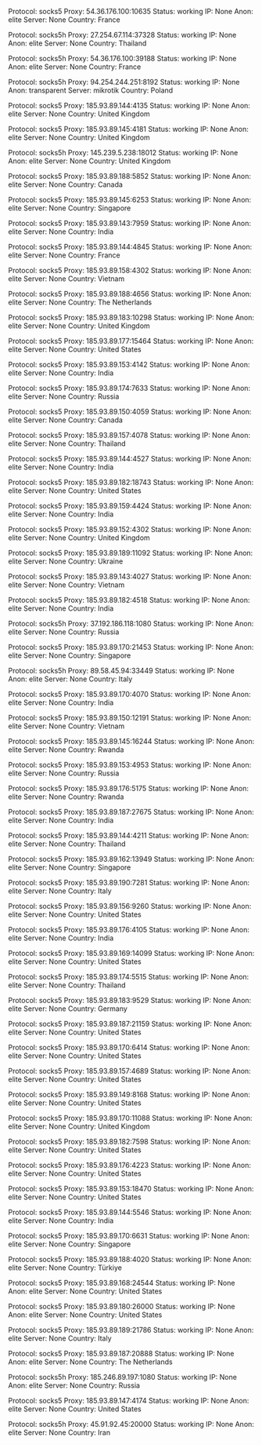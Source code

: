 Protocol: socks5
Proxy: 54.36.176.100:10635
Status: working
IP: None
Anon: elite
Server: None
Country: France

Protocol: socks5h
Proxy: 27.254.67.114:37328
Status: working
IP: None
Anon: elite
Server: None
Country: Thailand

Protocol: socks5h
Proxy: 54.36.176.100:39188
Status: working
IP: None
Anon: elite
Server: None
Country: France

Protocol: socks5h
Proxy: 94.254.244.251:8192
Status: working
IP: None
Anon: transparent
Server: mikrotik
Country: Poland

Protocol: socks5
Proxy: 185.93.89.144:4135
Status: working
IP: None
Anon: elite
Server: None
Country: United Kingdom

Protocol: socks5
Proxy: 185.93.89.145:4181
Status: working
IP: None
Anon: elite
Server: None
Country: United Kingdom

Protocol: socks5h
Proxy: 145.239.5.238:18012
Status: working
IP: None
Anon: elite
Server: None
Country: United Kingdom

Protocol: socks5
Proxy: 185.93.89.188:5852
Status: working
IP: None
Anon: elite
Server: None
Country: Canada

Protocol: socks5
Proxy: 185.93.89.145:6253
Status: working
IP: None
Anon: elite
Server: None
Country: Singapore

Protocol: socks5
Proxy: 185.93.89.143:7959
Status: working
IP: None
Anon: elite
Server: None
Country: India

Protocol: socks5
Proxy: 185.93.89.144:4845
Status: working
IP: None
Anon: elite
Server: None
Country: France

Protocol: socks5
Proxy: 185.93.89.158:4302
Status: working
IP: None
Anon: elite
Server: None
Country: Vietnam

Protocol: socks5
Proxy: 185.93.89.188:4656
Status: working
IP: None
Anon: elite
Server: None
Country: The Netherlands

Protocol: socks5
Proxy: 185.93.89.183:10298
Status: working
IP: None
Anon: elite
Server: None
Country: United Kingdom

Protocol: socks5
Proxy: 185.93.89.177:15464
Status: working
IP: None
Anon: elite
Server: None
Country: United States

Protocol: socks5
Proxy: 185.93.89.153:4142
Status: working
IP: None
Anon: elite
Server: None
Country: India

Protocol: socks5
Proxy: 185.93.89.174:7633
Status: working
IP: None
Anon: elite
Server: None
Country: Russia

Protocol: socks5
Proxy: 185.93.89.150:4059
Status: working
IP: None
Anon: elite
Server: None
Country: Canada

Protocol: socks5
Proxy: 185.93.89.157:4078
Status: working
IP: None
Anon: elite
Server: None
Country: Thailand

Protocol: socks5
Proxy: 185.93.89.144:4527
Status: working
IP: None
Anon: elite
Server: None
Country: India

Protocol: socks5
Proxy: 185.93.89.182:18743
Status: working
IP: None
Anon: elite
Server: None
Country: United States

Protocol: socks5
Proxy: 185.93.89.159:4424
Status: working
IP: None
Anon: elite
Server: None
Country: India

Protocol: socks5
Proxy: 185.93.89.152:4302
Status: working
IP: None
Anon: elite
Server: None
Country: United Kingdom

Protocol: socks5
Proxy: 185.93.89.189:11092
Status: working
IP: None
Anon: elite
Server: None
Country: Ukraine

Protocol: socks5
Proxy: 185.93.89.143:4027
Status: working
IP: None
Anon: elite
Server: None
Country: Vietnam

Protocol: socks5
Proxy: 185.93.89.182:4518
Status: working
IP: None
Anon: elite
Server: None
Country: India

Protocol: socks5h
Proxy: 37.192.186.118:1080
Status: working
IP: None
Anon: elite
Server: None
Country: Russia

Protocol: socks5
Proxy: 185.93.89.170:21453
Status: working
IP: None
Anon: elite
Server: None
Country: Singapore

Protocol: socks5h
Proxy: 89.58.45.94:33449
Status: working
IP: None
Anon: elite
Server: None
Country: Italy

Protocol: socks5
Proxy: 185.93.89.170:4070
Status: working
IP: None
Anon: elite
Server: None
Country: India

Protocol: socks5
Proxy: 185.93.89.150:12191
Status: working
IP: None
Anon: elite
Server: None
Country: Vietnam

Protocol: socks5
Proxy: 185.93.89.145:16244
Status: working
IP: None
Anon: elite
Server: None
Country: Rwanda

Protocol: socks5
Proxy: 185.93.89.153:4953
Status: working
IP: None
Anon: elite
Server: None
Country: Russia

Protocol: socks5
Proxy: 185.93.89.176:5175
Status: working
IP: None
Anon: elite
Server: None
Country: Rwanda

Protocol: socks5
Proxy: 185.93.89.187:27675
Status: working
IP: None
Anon: elite
Server: None
Country: India

Protocol: socks5
Proxy: 185.93.89.144:4211
Status: working
IP: None
Anon: elite
Server: None
Country: Thailand

Protocol: socks5
Proxy: 185.93.89.162:13949
Status: working
IP: None
Anon: elite
Server: None
Country: Singapore

Protocol: socks5
Proxy: 185.93.89.190:7281
Status: working
IP: None
Anon: elite
Server: None
Country: Italy

Protocol: socks5
Proxy: 185.93.89.156:9260
Status: working
IP: None
Anon: elite
Server: None
Country: United States

Protocol: socks5
Proxy: 185.93.89.176:4105
Status: working
IP: None
Anon: elite
Server: None
Country: India

Protocol: socks5
Proxy: 185.93.89.169:14099
Status: working
IP: None
Anon: elite
Server: None
Country: United States

Protocol: socks5
Proxy: 185.93.89.174:5515
Status: working
IP: None
Anon: elite
Server: None
Country: Thailand

Protocol: socks5
Proxy: 185.93.89.183:9529
Status: working
IP: None
Anon: elite
Server: None
Country: Germany

Protocol: socks5
Proxy: 185.93.89.187:21159
Status: working
IP: None
Anon: elite
Server: None
Country: United States

Protocol: socks5
Proxy: 185.93.89.170:6414
Status: working
IP: None
Anon: elite
Server: None
Country: United States

Protocol: socks5
Proxy: 185.93.89.157:4689
Status: working
IP: None
Anon: elite
Server: None
Country: United States

Protocol: socks5
Proxy: 185.93.89.149:8168
Status: working
IP: None
Anon: elite
Server: None
Country: United States

Protocol: socks5
Proxy: 185.93.89.170:11088
Status: working
IP: None
Anon: elite
Server: None
Country: United Kingdom

Protocol: socks5
Proxy: 185.93.89.182:7598
Status: working
IP: None
Anon: elite
Server: None
Country: United States

Protocol: socks5
Proxy: 185.93.89.176:4223
Status: working
IP: None
Anon: elite
Server: None
Country: United States

Protocol: socks5
Proxy: 185.93.89.153:18470
Status: working
IP: None
Anon: elite
Server: None
Country: United States

Protocol: socks5
Proxy: 185.93.89.144:5546
Status: working
IP: None
Anon: elite
Server: None
Country: India

Protocol: socks5
Proxy: 185.93.89.170:6631
Status: working
IP: None
Anon: elite
Server: None
Country: Singapore

Protocol: socks5
Proxy: 185.93.89.188:4020
Status: working
IP: None
Anon: elite
Server: None
Country: Türkiye

Protocol: socks5
Proxy: 185.93.89.168:24544
Status: working
IP: None
Anon: elite
Server: None
Country: United States

Protocol: socks5
Proxy: 185.93.89.180:26000
Status: working
IP: None
Anon: elite
Server: None
Country: United States

Protocol: socks5
Proxy: 185.93.89.189:21786
Status: working
IP: None
Anon: elite
Server: None
Country: Italy

Protocol: socks5
Proxy: 185.93.89.187:20888
Status: working
IP: None
Anon: elite
Server: None
Country: The Netherlands

Protocol: socks5h
Proxy: 185.246.89.197:1080
Status: working
IP: None
Anon: elite
Server: None
Country: Russia

Protocol: socks5
Proxy: 185.93.89.147:4174
Status: working
IP: None
Anon: elite
Server: None
Country: United States

Protocol: socks5h
Proxy: 45.91.92.45:20000
Status: working
IP: None
Anon: elite
Server: None
Country: Iran

